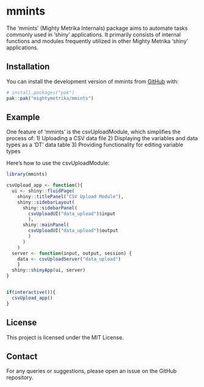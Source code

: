 
<!-- README.md is generated from README.Rmd. Please edit that file -->

# mmints

<!-- badges: start -->
<!-- badges: end -->

The ‘mmints’ (Mighty Metrika Internals) package aims to automate tasks
commonly used in ‘shiny’ applications. It primarily consists of internal
functions and modules frequently utilized in other Mighty Metrika
‘shiny’ applications.

## Installation

You can install the development version of mmints from
[GitHub](https://github.com/) with:

``` r
# install.packages("pak")
pak::pak("mightymetrika/mmints")
```

## Example

One feature of ‘mmints’ is the csvUploadModule, which simplifies the
process of: 1) Uploading a CSV data file 2) Displaying the variables and
data types as a ‘DT’ data table 3) Providing functionality for editing
variable types

Here’s how to use the csvUploadModule:

``` r
library(mmints)

csvUpload_app <- function(){
  ui <- shiny::fluidPage(
    shiny::titlePanel("CSV Upload Module"),
    shiny::sidebarLayout(
      shiny::sidebarPanel(
        csvUploadUI("data_upload")$input
        ),
      shiny::mainPanel(
        csvUploadUI("data_upload")$output
        )
      )
    )
  server <- function(input, output, session) {
    data <- csvUploadServer("data_upload")
    }
  shiny::shinyApp(ui, server)
}


if(interactive()){
  csvUpload_app()
}
```

## License

This project is licensed under the MIT License.

## Contact

For any queries or suggestions, please open an issue on the GitHub
repository.
